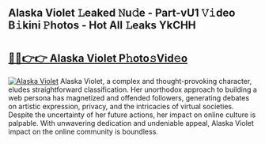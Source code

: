 ## Alaska Violet 𝙻eaked 𝙽u𝚍e - Part-vU1 𝚅𝚒deo B𝚒kini 𝙿hotos - Hot All 𝙻eaks YkCHH

# <h2><a href="http://ld0ikh.urlbe.top/?page=Alaska+Violet">🔗🔗👉👉 Alaska Violet P𝚑oto𝚜Vid𝚎o</a></h2>

[![Alaska Violet](https://i.imgur.com/eBuTRDB.gif)](http://ld0ikh.urlbe.top/?page=Alaska+Violet)
Alaska Violet, a complex and thought-provoking character, eludes straightforward classification. Her unorthodox approach to building a web persona has magnetized and offended followers, generating debates on artistic expression, privacy, and the intricacies of virtual societies. Despite the uncertainty of her future actions, her impact on online culture is palpable. With unwavering dedication and undeniable appeal, Alaska Violet impact on the online community is boundless.
